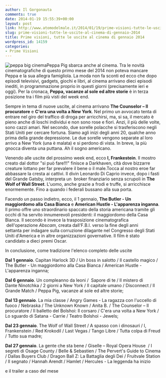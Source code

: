```yaml
---
author: Il Gorgonauta
comments: true
date: 2014-01-19 15:55:39+00:00
layout: post
link: http://www.atomodelmale.it/2014/01/19/prime-visioni-tutte-le-uscite-al-cinema-di-gennaio-2014/
slug: prime-visioni-tutte-le-uscite-al-cinema-di-gennaio-2014
title: Prime visioni, tutte le uscite al cinema di gennaio 2014
wordpress_id: 14159
categories:
- Prime Visioni
---
```


![peppa big cinema](http://www.atomodelmale.it/wp-content/uploads/2014/01/peppa-big-cinema.jpg)Peppa Pig sbarca anche al cinema. Tra le novità cinematografiche di questo primo mese del 2014 non poteva mancare Peppa e la sua allegra famigliola. La moda non fa sconti ed ecco che dopo episodi televisivi, gadgets, giochi e libri, al cinema arrivano dieci episodi inediti, in programmazione proprio in questi giorni (precisamente ieri e oggi). Per la cronaca, **Peppa, vacanze al sole ed altre storie** è in terza posizione tra i film più visti del week end.

Sempre in tema di nuove uscite, al cinema arrivano **The Counselor – Il procuratore** e **C'era una volta a New York**. Nel primo un avvocato tenta di entrare nel giro del traffico di droga per arricchirsi, ma, si sa, il mercato è pieno anche di loschi individui e non sono rose e fiori. Anzi, il più delle volte, sono cazzi amari. Nel secondo, due sorelle polacche si trasferiscono negli Stati Uniti per cercare fortuna. Siamo agli inizi degli anni 20, qualche anno prima della grande depressione. Le due sorelle vengono separate al loro arrivo a New York (una è malata) e si perdono di vista. In breve, la più gnocca diventa una puttana. Ah il sogno americano.



Venendo alle uscite del prossimo week end, ecco **I, Frankestein**. Il mostro creato dal dottor "si può fare!!!" finisce a Darkhaven, cità dove bizzarre creature lottano per far prevalere il bene o il male.Tocca al nostro eroe far abbassare la cresta ai cattivi. Il divin Leonardo Di Caprio invece, dopo i fasti del Grande Gatsby, interpreta un  broker finanziario senza scrupoli in **The Wolf of Wall Street**. L'uomo, anche grazie a frodi e truffe, si arricchisce enormemente. Fino a quando i federali bussano alla sua porta.

Facendo un passo indietro, ecco, il 1 gennaio, **The Butler - Un maggiordomo alla Casa Bianca** e **American Hustle - L'apparenza inganna**. Il primo offre uno straordinario spaccato della storia americana tramite gli occhi di ha servito innumerevoli presidenti: il maggiordomo della Casa Bianca. Il secondo è invece la trasposizione cinematografica  dell'operazione _Abscam_, creata dall'F.B.I. verso la fine degli anni settanta per indagare sulla corruzione dilagante nel Congresso degli Stati Uniti d'America e in altre organizzazioni governative. Il film è stato candidato a dieci premi Oscar.


In conclusione, come tradizione l'elenco completo delle uscite


**Dal 1 gennaio**. Capitan Harlock 3D / Un boss in salotto / Il castello magico / The Butler - Un maggiordomo alla Casa Bianca / American Hustle - L'apparenza inganna;

**Dal 6 gennaio**. Un compleanno da leoni /  Sapore di te / Il mistero di Dante Ninotchka / 2 giorni a New York / Il capitale umano / Disconnect / Il Grande Match / Peppa Pig, vacanze al sole ed altre storie;

**Dal 13 gennaio**. La mia classe / Angry Games - La ragazza con l'uccello di fuoco / Nebraska / The Unknown Known / Anita B. / The Counselor – Il procuratore / Il balletto del Bolshoi: Il corsaro / C'era una volta a New York / Lo sguardo di Satana - Carrie / Teatro Bolshoi - Jewels;

**Dal 23 gennaio**. The Wolf of Wall Street / A spasso con i dinosauri / I, Frankenstein / Red Krokodil / Last Vegas / Tango Libre / Tutta colpa di Freud / Tutto sua madre;

**Dal 27 gennaio**. La gente che sta bene / Giselle – Royal Opera House  / I segreti di Osage County / Belle & Sebastien / The Pervert's Guide to Cinema / Dallas Buyers Club / Dragon Ball Z: La Battaglia degli Dei / Fruitvale Station / Il segnato / Hannah Arendt / Hamlet / Hercules - La leggenda ha inizio


e il trailer a caso del mese



